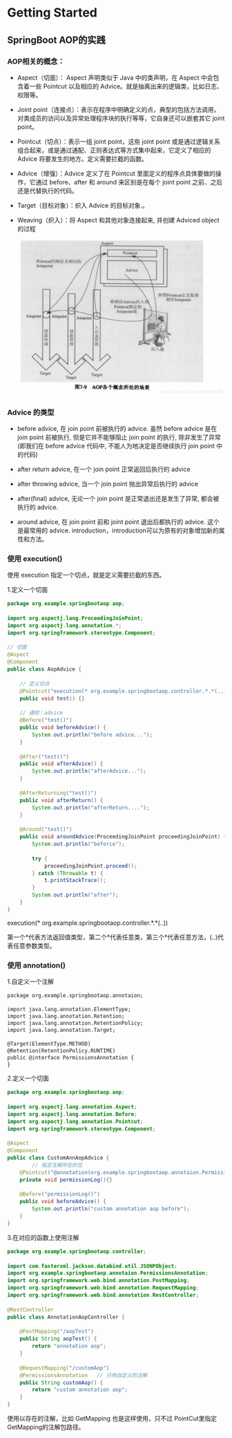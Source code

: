 # Getting Started

## SpringBoot AOP的实践

### AOP相关的概念：

- Aspect（切面）： Aspect 声明类似于 Java 中的类声明，在 Aspect 中会包含着一些 Pointcut 以及相应的 Advice。就是抽离出来的逻辑类，比如日志、权限等。

- Joint point（连接点）：表示在程序中明确定义的点，典型的包括方法调用，对类成员的访问以及异常处理程序块的执行等等，它自身还可以嵌套其它 joint point。
- Pointcut（切点）：表示一组 joint point，这些 joint point 或是通过逻辑关系组合起来，或是通过通配、正则表达式等方式集中起来，它定义了相应的 Advice 将要发生的地方。定义需要拦截的函数。
- Advice（增强）：Advice 定义了在 Pointcut 里面定义的程序点具体要做的操作，它通过 before、after 和 around 来区别是在每个 joint point 之前、之后还是代替执行的代码。
- Target（目标对象）：织入 Advice 的目标对象.。
- Weaving（织入）：将 Aspect 和其他对象连接起来, 并创建 Adviced object 的过程



![这里写图片描述](src/main/resources/static/70.png)

### Advice 的类型

- before advice, 在 join point 前被执行的 advice. 虽然 before advice 是在 join point 前被执行, 但是它并不能够阻止 join point 的执行, 除非发生了异常(即我们在 before advice 代码中, 不能人为地决定是否继续执行 join point 中的代码)

- after return advice, 在一个 join point 正常返回后执行的 advice

- after throwing advice, 当一个 join point 抛出异常后执行的 advice
- after(final) advice, 无论一个 join point 是正常退出还是发生了异常, 都会被执行的 advice.
- around advice, 在 join point 前和 joint point 退出后都执行的 advice. 这个是最常用的 advice.
  introduction，introduction可以为原有的对象增加新的属性和方法。



### 使用 execution()

使用 execution 指定一个切点，就是定义需要拦截的东西。

1.定义一个切面

```java
package org.example.springbootaop.aop;

import org.aspectj.lang.ProceedingJoinPoint;
import org.aspectj.lang.annotation.*;
import org.springframework.stereotype.Component;

// 切面
@Aspect
@Component
public class AopAdvice {

    // 定义切点
    @Pointcut("execution(* org.example.springbootaop.controller.*.*(..))")
    public void test() {}

    // 通知：advice
    @Before("test()")
    public void beforeAdvice() {
        System.out.println("before advice...");
    }

    @After("test()")
    public void afterAdvice() {
        System.out.println("afterAdvice...");
    }

    @AfterReturning("test()")
    public void afterReturn() {
        System.out.println("afterReturn....");
    }

    @Around("test()")
    public void aroundAdvice(ProceedingJoinPoint proceedingJoinPoint) {
        System.out.println("beforce");

        try {
            proceedingJoinPoint.proceed();
        } catch (Throwable t) {
            t.printStackTrace();
        }
        System.out.println("after");
    }
}

```



execution(* org.example.springbootaop.controller.\*.\*(..))

第一个*代表方法返回值类型，第二个\*代表任意类，第三个\*代表任意方法，(..)代表任意参数类型。



### 使用 annotation()

1.自定义一个注解

```
package org.example.springbootaop.annotaion;

import java.lang.annotation.ElementType;
import java.lang.annotation.Retention;
import java.lang.annotation.RetentionPolicy;
import java.lang.annotation.Target;

@Target(ElementType.METHOD)
@Retention(RetentionPolicy.RUNTIME)
public @interface PermissionsAnnotation {
}
```

2.定义一个切面

```java
package org.example.springbootaop.aop;

import org.aspectj.lang.annotation.Aspect;
import org.aspectj.lang.annotation.Before;
import org.aspectj.lang.annotation.Pointcut;
import org.springframework.stereotype.Component;

@Aspect
@Component
public class CustomAnnAopAdvice {
		// 指定注解所在的包
    @Pointcut("@annotation(org.example.springbootaop.annotaion.PermissionsAnnotation)")
    private void permissionLog(){}

    @Before("permissionLog()")
    public void beforeAdvice() {
        System.out.println("custom annotation aop before");
    }
}
```

3.在对应的函数上使用注解

```java
package org.example.springbootaop.controller;

import com.fasterxml.jackson.databind.util.JSONPObject;
import org.example.springbootaop.annotaion.PermissionsAnnotation;
import org.springframework.web.bind.annotation.PostMapping;
import org.springframework.web.bind.annotation.RequestMapping;
import org.springframework.web.bind.annotation.RestController;

@RestController
public class AnnotationAopController {

    @PostMapping("/aopTest")
    public String aopTest() {
        return "annotation aop";
    }

    @RequestMapping("/customAop")
    @PermissionsAnnotation   // 只用自定义的注解
    public String customAop() {
        return "custom annotation aop";
    }
}
```

使用以存在的注解，比如 GetMapping 也是这样使用，只不过 PointCut里指定GetMapping的注解包路径。
